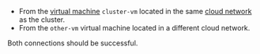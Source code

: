 * From the [virtual machine](../../../compute/concepts/vm.md) `cluster-vm` located in the same [cloud network](../../../vpc/concepts/network.md#network) as the cluster.
* From the `other-vm` virtual machine located in a different cloud network.

Both connections should be successful.